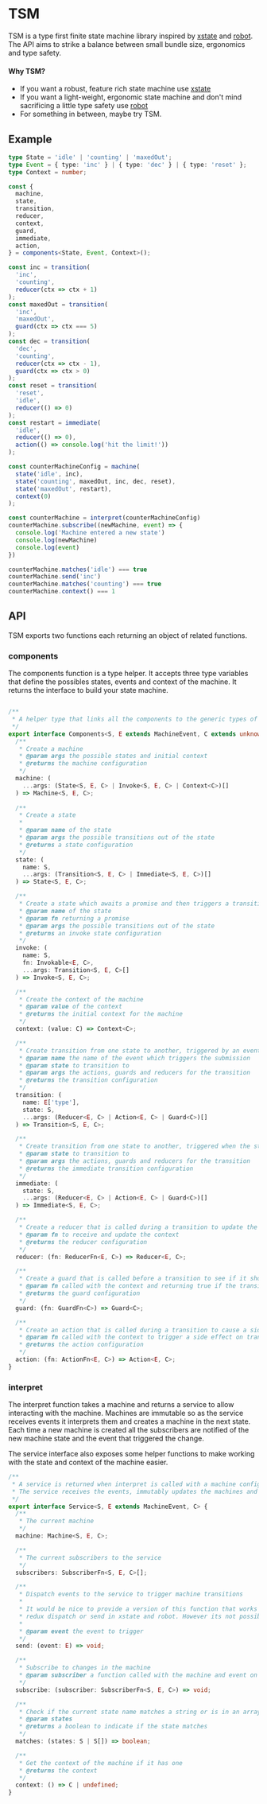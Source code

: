 # TSM

TSM is a type first finite state machine library inspired by [xstate](https://github.com/davidkpiano/xstate) and [robot](https://github.com/matthewp/robot). 
The API aims to strike a balance between small bundle size, ergonomics and type safety.

#### Why TSM?
- If you want a robust, feature rich state machine use [xstate](https://github.com/davidkpiano/xstate)
- If you want a light-weight, ergonomic state machine and don't mind sacrificing a little type safety use [robot](https://github.com/matthewp/robot)
- For something in between, maybe try TSM.

## Example
```ts
type State = 'idle' | 'counting' | 'maxedOut';
type Event = { type: 'inc' } | { type: 'dec' } | { type: 'reset' };
type Context = number;

const {
  machine,
  state,
  transition,
  reducer,
  context,
  guard,
  immediate,
  action,
} = components<State, Event, Context>();

const inc = transition(
  'inc',
  'counting',
  reducer(ctx => ctx + 1)
);
const maxedOut = transition(
  'inc',
  'maxedOut',
  guard(ctx => ctx === 5)
);
const dec = transition(
  'dec',
  'counting',
  reducer(ctx => ctx - 1),
  guard(ctx => ctx > 0)
);
const reset = transition(
  'reset',
  'idle',
  reducer(() => 0)
);
const restart = immediate(
  'idle',
  reducer(() => 0),
  action(() => console.log('hit the limit!'))
);

const counterMachineConfig = machine(
  state('idle', inc),
  state('counting', maxedOut, inc, dec, reset),
  state('maxedOut', restart),
  context(0)
);

const counterMachine = interpret(counterMachineConfig)
counterMachine.subscribe((newMachine, event) => {
  console.log('Machine entered a new state')
  console.log(newMachine)
  console.log(event)
})

counterMachine.matches('idle') === true
counterMachine.send('inc')
counterMachine.matches('counting') === true
counterMachine.context() === 1
```

## API
TSM exports two functions each returning an object of related functions.

### components
The components function is a type helper.
It accepts three type variables that define the possibles states, events and context of the machine. 
It returns the interface to build your state machine.

```ts

/**
 * A helper type that links all the components to the generic types of the machine
 */
export interface Components<S, E extends MachineEvent, C extends unknown> {
  /**
   * Create a machine
   * @param args the possible states and initial context
   * @returns the machine configuration
   */
  machine: (
    ...args: (State<S, E, C> | Invoke<S, E, C> | Context<C>)[]
  ) => Machine<S, E, C>;
  
  /**
   * Create a state
   * 
   * @param name of the state
   * @param args the possible transitions out of the state
   * @returns a state configuration
   */
  state: (
    name: S,
    ...args: (Transition<S, E, C> | Immediate<S, E, C>)[]
  ) => State<S, E, C>;

  /**
   * Create a state which awaits a promise and then triggers a transition
   * @param name of the state
   * @param fn returning a promise
   * @param args the possible transitions out of the state
   * @returns an invoke state configuration
   */
  invoke: (
    name: S,
    fn: Invokable<E, C>,
    ...args: Transition<S, E, C>[]
  ) => Invoke<S, E, C>;

  /**
   * Create the context of the machine
   * @param value of the context
   * @returns the initial context for the machine
   */
  context: (value: C) => Context<C>;

  /**
   * Create transition from one state to another, triggered by an event
   * @param name the name of the event which triggers the submission
   * @param state to transition to
   * @param args the actions, guards and reducers for the transition
   * @returns the transition configuration
   */
  transition: (
    name: E['type'],
    state: S,
    ...args: (Reducer<E, C> | Action<E, C> | Guard<C>)[]
  ) => Transition<S, E, C>;

  /**
   * Create transition from one state to another, triggered when the state is entered
   * @param state to transition to
   * @param args the actions, guards and reducers for the transition
   * @returns the immediate transition configuration
   */
  immediate: (
    state: S,
    ...args: (Reducer<E, C> | Action<E, C> | Guard<C>)[]
  ) => Immediate<S, E, C>;

  /**
   * Create a reducer that is called during a transition to update the context
   * @param fn to receive and update the context
   * @returns the reducer configuration
   */
  reducer: (fn: ReducerFn<E, C>) => Reducer<E, C>;

  /**
   * Create a guard that is called before a transition to see if it should occur
   * @param fn called with the context and returning true if the transition should proceed
   * @returns the guard configuration
   */
  guard: (fn: GuardFn<C>) => Guard<C>;

  /**
   * Create an action that is called during a transition to cause a side effect
   * @param fn called with the context to trigger a side effect on transition
   * @returns the action configuration
   */
  action: (fn: ActionFn<E, C>) => Action<E, C>;
}
```

### interpret
The interpret function takes a machine and returns a service to allow interacting with the machine. 
Machines are immutable so as the service receives events it interprets them and creates a machine in the next state.
Each time a new machine is created all the subscribers are notified of the new machine state and the event
that triggered the change.

The service interface also exposes some helper functions to make working with the state and context of the machine easier.

```ts
/**
 * A service is returned when interpret is called with a machine configuration
 * The service receives the events, immutably updates the machines and notifies subscribers
 */
export interface Service<S, E extends MachineEvent, C> {
  /**
   * The current machine
   */
  machine: Machine<S, E, C>;

  /**
   * The current subscribers to the service
   */
  subscribers: SubscriberFn<S, E, C>[];

  /**
   * Dispatch events to the service to trigger machine transitions
   *
   * It would be nice to provide a version of this function that works like
   * redux dispatch or send in xstate and robot. However its not possible to make it type safe.
   *
   * @param event the event to trigger
   */
  send: (event: E) => void;

  /**
   * Subscribe to changes in the machine
   * @param subscriber a function called with the machine and event on changes
   */
  subscribe: (subscriber: SubscriberFn<S, E, C>) => void;

  /**
   * Check if the current state name matches a string or is in an array of strings
   * @param states
   * @returns a boolean to indicate if the state matches
   */
  matches: (states: S | S[]) => boolean;

  /**
   * Get the context of the machine if it has one
   * @returns the context
   */
  context: () => C | undefined;
}
```